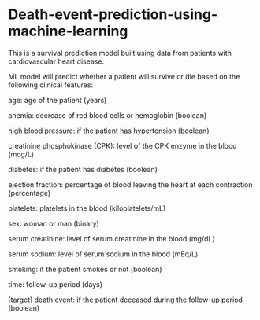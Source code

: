 # Death-event-prediction-using-machine-learning
This is a survival prediction model built using data from patients with cardiovascular heart disease.

ML model will predict whether a patient will survive or die based on the following clinical features:


age: age of the patient (years)

anemia: decrease of red blood cells or hemoglobin (boolean)

high blood pressure: if the patient has hypertension (boolean)

creatinine phosphokinase (CPK): level of the CPK enzyme in the blood (mcg/L)

diabetes: if the patient has diabetes (boolean)

ejection fraction: percentage of blood leaving the heart at each contraction (percentage)

platelets: platelets in the blood (kiloplatelets/mL)

sex: woman or man (binary)

serum creatinine: level of serum creatinine in the blood (mg/dL)

serum sodium: level of serum sodium in the blood (mEq/L)

smoking: if the patient smokes or not (boolean)

time: follow-up period (days)

[target] death event: if the patient deceased during the follow-up period (boolean)
